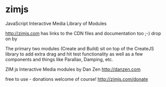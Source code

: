 zimjs
=====

JavaScript Interactive Media Library of Modules

http://zimjs.com has links to the CDN files and documentation too ;-)  drop on by

The primary two modules (Create and Build) sit on top of the CreateJS library to add extra drag and hit test functionality as well as a few components and things like Parallax, Damping, etc.

ZIM js Interactive Media modules by Dan Zen http://danzen.com

free to use - donations welcome of course! http://zimjs.com/donate
